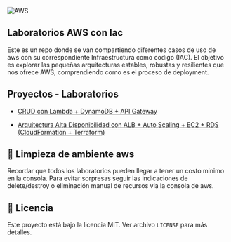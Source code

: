 ![AWS](https://img.shields.io/badge/AWS-232F3E?style=flat&logo=amazonaws&logoColor=white)

## Laboratorios AWS con Iac

Este es un repo donde se van compartiendo diferentes casos de uso de aws con su correspondiente Infraestructura como codigo (IAC). 
El objetivo es explorar las pequeñas arquitecturas estables, robustas y resilientes que nos ofrece AWS, comprendiendo como es el proceso de deployment.

## Proyectos - Laboratorios

- [CRUD con Lambda + DynamoDB + API Gateway](https://github.com/reinalau/labs-aws-llb/tree/main/CRUD_Lambda-Dynamo-Apigateway)

- [Arquitectura Alta Disponibilidad con ALB + Auto Scaling + EC2 + RDS (CloudFormation + Terraform)](https://github.com/reinalau/labs-aws-llb/tree/main/HA_ALB-AS-EC2-RDS)


## 🧹 Limpieza de ambiente aws
Recordar que todos los laboratorios pueden llegar a tener un costo minimo en la consola. Para evitar sorpresas seguir las indicaciones de delete/destroy o eliminación manual de recursos via la consola de aws.


## 📄 Licencia

Este proyecto está bajo la licencia MIT. Ver archivo `LICENSE` para más detalles.